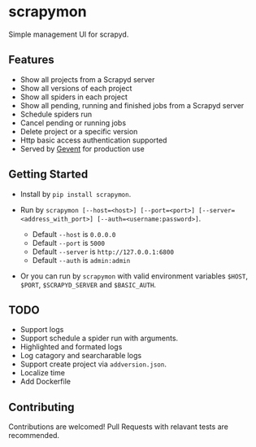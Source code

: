 # scrapymon

Simple management UI for scrapyd.

## Features

- Show all projects from a Scrapyd server
- Show all versions of each project
- Show all spiders in each project
- Show all pending, running and finished jobs from a Scrapyd server
- Schedule spiders run
- Cancel pending or running jobs
- Delete project or a specific version
- Http basic access authentication supported
- Served by [Gevent](https://github.com/gevent/gevent) for production use

## Getting Started

- Install by ```pip install scrapymon```.

- Run by ```scrapymon [--host=<host>] [--port=<port>] [--server=<address_with_port>] [--auth=<username:password>]```.
    
    - Default ```--host``` is ```0.0.0.0```
    - Default ```--port``` is ```5000```
    - Default ```--server``` is ```http://127.0.0.1:6800```
    - Default ```--auth``` is ```admin:admin```
    
- Or you can run by ```scrapymon``` with valid environment variables ```$HOST```, ```$PORT```, ```$SCRAPYD_SERVER``` and ```$BASIC_AUTH```.

## TODO

- Support logs
- Support schedule a spider run with arguments.
- Highlighted and formated logs
- Log catagory and searcharable logs
- Support create project via ```addversion.json```.
- Localize time
- Add Dockerfile

## Contributing

Contributions are welcomed! Pull Requests with relavant tests are recommended.
